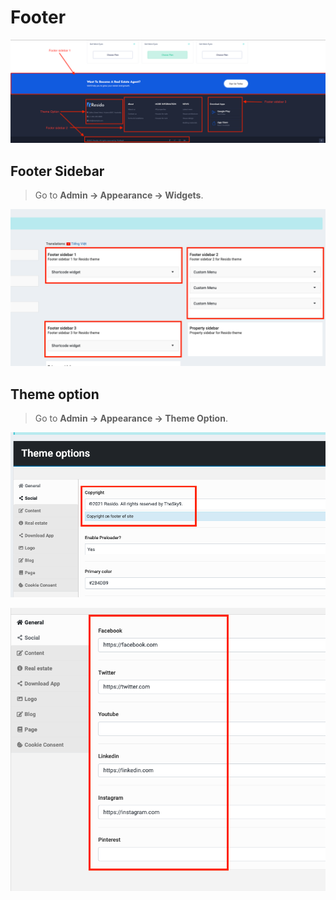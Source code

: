 # Footer

![Footer1](_images/footer/footer-1.png)

## Footer Sidebar

> Go to __Admin -> Appearance -> Widgets__.

![Footer2](_images/footer/footer-2.png)

## Theme option

> Go to __Admin -> Appearance -> Theme Option__.

![Footer3](_images/footer/footer-3.png)

![Footer4](_images/footer/footer-4.png)